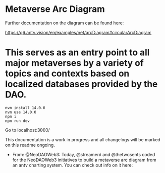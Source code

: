 # Metaverse Arc Diagram
Further documentation on the diagram can be found here: 

https://g6.antv.vision/en/examples/net/arcDiagram#circularArcDiagram

# This serves as an entry point to all major metaverses by a variety of topics and contexts based on localized databases provided by the DAO. 

```
nvm install 14.0.0
nvm use 14.0.0
npm i
npm run dev
```

Go to localhost:3000/

This documentation is a work in progress and all changelogs will be marked on this readme ongoing. 

- From: @NeoDAOWeb3: Today, @streamerd and @thetwosents coded for the NeoDAOWeb3 initiatives to build a metaverse arc diagram from an antv charting system. You can check out info on it here: 